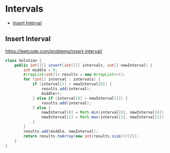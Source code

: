# Intervals
+ [Insert Interval](#insert-interval)
## Insert Interval
https://leetcode.com/problems/insert-interval/
```java
class Solution {
    public int[][] insert(int[][] intervals, int[] newInterval) {
        int middle = 0;
        ArrayList<int[]> results = new ArrayList<>();
        for (int[] interval : intervals) {
            if (interval[1] < newInterval[0]) {
                results.add(interval);
                middle++;
            } else if (interval[0] > newInterval[1]) {
                results.add(interval);
            } else {
                newInterval[0] = Math.min(interval[0], newInterval[0]);
                newInterval[1] = Math.max(interval[1], newInterval[1]);
            }
        }
        results.add(middle, newInterval);
        return results.toArray(new int[results.size()][2]);
    }
}

```
